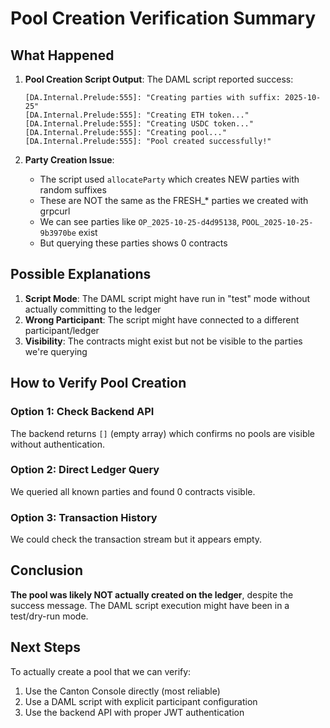 # Pool Creation Verification Summary

## What Happened

1. **Pool Creation Script Output**: The DAML script reported success:
   ```
   [DA.Internal.Prelude:555]: "Creating parties with suffix: 2025-10-25"
   [DA.Internal.Prelude:555]: "Creating ETH token..."
   [DA.Internal.Prelude:555]: "Creating USDC token..."
   [DA.Internal.Prelude:555]: "Creating pool..."
   [DA.Internal.Prelude:555]: "Pool created successfully!"
   ```

2. **Party Creation Issue**: 
   - The script used `allocateParty` which creates NEW parties with random suffixes
   - These are NOT the same as the FRESH_* parties we created with grpcurl
   - We can see parties like `OP_2025-10-25-d4d95138`, `POOL_2025-10-25-9b3970be` exist
   - But querying these parties shows 0 contracts

## Possible Explanations

1. **Script Mode**: The DAML script might have run in "test" mode without actually committing to the ledger
2. **Wrong Participant**: The script might have connected to a different participant/ledger
3. **Visibility**: The contracts might exist but not be visible to the parties we're querying

## How to Verify Pool Creation

### Option 1: Check Backend API
The backend returns `[]` (empty array) which confirms no pools are visible without authentication.

### Option 2: Direct Ledger Query
We queried all known parties and found 0 contracts visible.

### Option 3: Transaction History
We could check the transaction stream but it appears empty.

## Conclusion

**The pool was likely NOT actually created on the ledger**, despite the success message. The DAML script execution might have been in a test/dry-run mode.

## Next Steps

To actually create a pool that we can verify:
1. Use the Canton Console directly (most reliable)
2. Use a DAML script with explicit participant configuration
3. Use the backend API with proper JWT authentication
